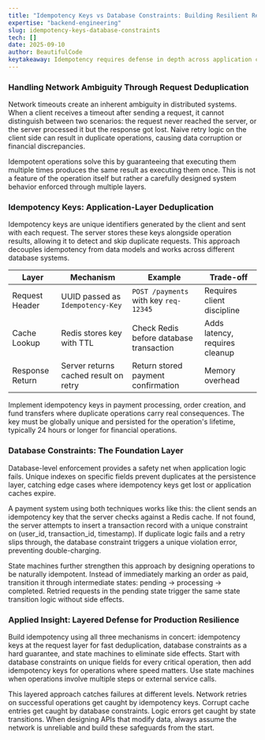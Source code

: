 ```yaml
---
title: "Idempotency Keys vs Database Constraints: Building Resilient Retry Logic"
expertise: "backend-engineering"
slug: idempotency-keys-database-constraints
tech: []
date: 2025-09-10
author: BeautifulCode
keytakeaway: Idempotency requires defense in depth across application caches, database constraints, and state design to safely handle network retries without duplicating side effects.
---
```


### Handling Network Ambiguity Through Request Deduplication

Network timeouts create an inherent ambiguity in distributed systems. When a client receives a timeout after sending a request, it cannot distinguish between two scenarios: the request never reached the server, or the server processed it but the response got lost. Naive retry logic on the client side can result in duplicate operations, causing data corruption or financial discrepancies.

Idempotent operations solve this by guaranteeing that executing them multiple times produces the same result as executing them once. This is not a feature of the operation itself but rather a carefully designed system behavior enforced through multiple layers.

### Idempotency Keys: Application-Layer Deduplication

Idempotency keys are unique identifiers generated by the client and sent with each request. The server stores these keys alongside operation results, allowing it to detect and skip duplicate requests. This approach decouples idempotency from data models and works across different database systems.

| Layer | Mechanism | Example | Trade-off |
|-------|-----------|---------|-----------|
| Request Header | UUID passed as `Idempotency-Key` | `POST /payments` with key `req-12345` | Requires client discipline |
| Cache Lookup | Redis stores key with TTL | Check Redis before database transaction | Adds latency, requires cleanup |
| Response Return | Server returns cached result on retry | Return stored payment confirmation | Memory overhead |

Implement idempotency keys in payment processing, order creation, and fund transfers where duplicate operations carry real consequences. The key must be globally unique and persisted for the operation's lifetime, typically 24 hours or longer for financial operations.

### Database Constraints: The Foundation Layer

Database-level enforcement provides a safety net when application logic fails. Unique indexes on specific fields prevent duplicates at the persistence layer, catching edge cases where idempotency keys get lost or application caches expire.

A payment system using both techniques works like this: the client sends an idempotency key that the server checks against a Redis cache. If not found, the server attempts to insert a transaction record with a unique constraint on (user_id, transaction_id, timestamp). If duplicate logic fails and a retry slips through, the database constraint triggers a unique violation error, preventing double-charging.

State machines further strengthen this approach by designing operations to be naturally idempotent. Instead of immediately marking an order as paid, transition it through intermediate states: pending → processing → completed. Retried requests in the pending state trigger the same state transition logic without side effects.

### Applied Insight: Layered Defense for Production Resilience

Build idempotency using all three mechanisms in concert: idempotency keys at the request layer for fast deduplication, database constraints as a hard guarantee, and state machines to eliminate side effects. Start with database constraints on unique fields for every critical operation, then add idempotency keys for operations where speed matters. Use state machines when operations involve multiple steps or external service calls.

This layered approach catches failures at different levels. Network retries on successful operations get caught by idempotency keys. Corrupt cache entries get caught by database constraints. Logic errors get caught by state transitions. When designing APIs that modify data, always assume the network is unreliable and build these safeguards from the start.